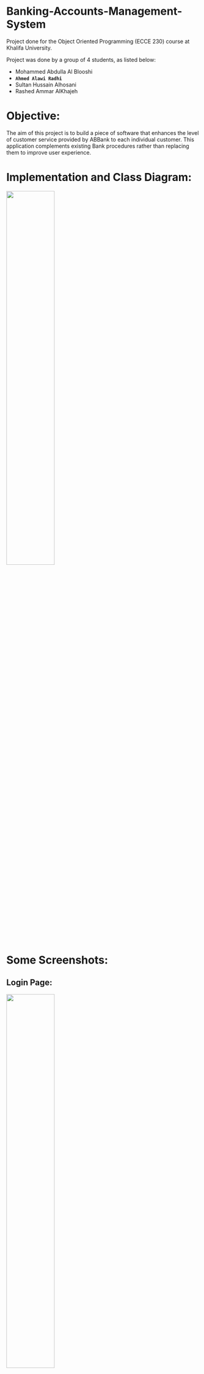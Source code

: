 # Banking-Accounts-Management-System
Project done for the Object Oriented Programming (ECCE 230) course at Khalifa University. 

Project was done by a group of 4 students, as listed below:
- Mohammed Abdulla Al Blooshi
- **`Ahmed Alawi Radhi`**
- Sultan Hussain Alhosani
- Rashed Ammar AlKhajeh

# Objective:
The aim of this project is to build a piece of software that enhances the level of customer service provided by ABBank to each individual customer. This application complements existing Bank procedures rather than replacing them to improve user experience.

# Implementation and Class Diagram:
<img src="ReadMe_Images/Class_Diagram.jpeg" width="50%" height="50%">

# Some Screenshots: 

## Login Page:
<img src="ReadMe_Images/Login_Page.JPG" width="50%" height="50%">

## Registration Page:
<img src="ReadMe_Images/Registration_Page.JPG" width="50%" height="50%">

## Banker Page:
<img src="ReadMe_Images/Banker_Page.JPG" width="50%" height="50%">

### Search Page:
<img src="ReadMe_Images/Banker_Search.JPG" width="50%" height="50%">

## User Page:
<img src="ReadMe_Images/User_Page.JPG" width="50%" height="50%">

### Acount Details Page:
<img src="ReadMe_Images/User_Details.JPG" width="50%" height="50%">

### "Transfer to a Utility" Page:
<img src="ReadMe_Images/User_Transfer_1.JPG" width="50%" height="50%">

### "Transfer to Other Customer" Page:
<img src="ReadMe_Images/User_Transfer_2.JPG" width="50%" height="50%">

### Account Activities Page:
<img src="ReadMe_Images/User_Activities.JPG" width="50%" height="50%">

### "View E-Statement" Page:
<img src="ReadMe_Images/User_Statement.JPG" width="50%" height="50%">

### Notifications Page:
<img src="ReadMe_Images/User_Notifications.JPG" width="50%" height="50%">





